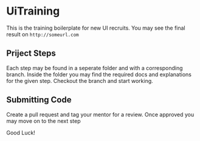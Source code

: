 # UiTraining

This is the training boilerplate for new UI recruits.
You may see the final result on `http://someurl.com`

## Priject Steps

Each step may be found in a seperate folder and with a corresponding branch.
Inside the folder you may find the required docs and explanations for the given step.
Checkout the branch and start working.

## Submitting Code

Create a pull request and tag your mentor for a review.
Once approved you may move on to the next step

Good Luck!